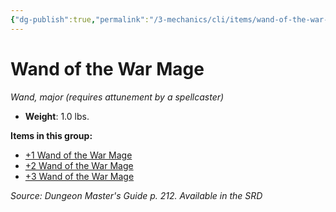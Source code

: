 ```yaml
---
{"dg-publish":true,"permalink":"/3-mechanics/cli/items/wand-of-the-war-mage/","tags":["ttrpg-cli/compendium/src/5e/dmg","ttrpg-cli/item/attunement/required","ttrpg-cli/item/rarity/varies","ttrpg-cli/item/tier/major","ttrpg-cli/item/wondrous/wand"]}
---
```


# Wand of the War Mage
*Wand, major (requires attunement by a spellcaster)*  


- **Weight**: 1.0 lbs.

**Items in this group:**

- [+1 Wand of the War Mage](3-Mechanics/CLI/items/1-wand-of-the-war-mage.md)
- [+2 Wand of the War Mage](3-Mechanics/CLI/items/2-wand-of-the-war-mage.md)
- [+3 Wand of the War Mage](3-Mechanics/CLI/items/3-wand-of-the-war-mage.md)

*Source: Dungeon Master's Guide p. 212. Available in the <span title='Systems Reference Document (5.1)'>SRD</span>*